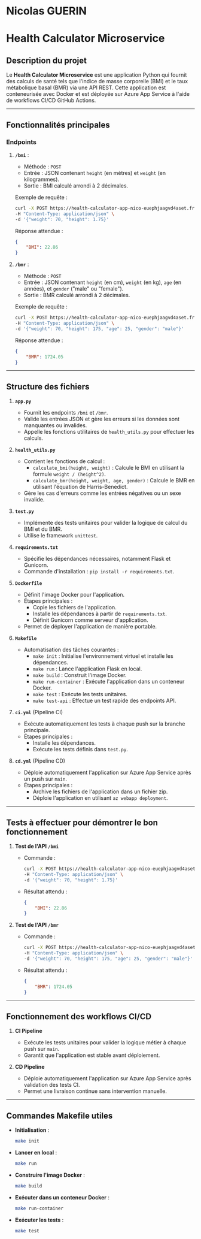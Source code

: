 # Nicolas GUERIN
# Health Calculator Microservice

## Description du projet
Le **Health Calculator Microservice** est une application Python qui fournit des calculs de santé tels que l'indice de masse corporelle (BMI) et le taux métabolique basal (BMR) via une API REST. Cette application est conteneurisée avec Docker et est déployée sur Azure App Service à l'aide de workflows CI/CD GitHub Actions.

---

## Fonctionnalités principales

### Endpoints

1. **`/bmi`** :
   - Méthode : `POST`
   - Entrée : JSON contenant `height` (en mètres) et `weight` (en kilogrammes).
   - Sortie : BMI calculé arrondi à 2 décimales.

   Exemple de requête :
   ```bash
   curl -X POST https://health-calculator-app-nico-euephjaagvd4aset.francecentral-01.azurewebsites.net/bmi \
   -H "Content-Type: application/json" \
   -d '{"weight": 70, "height": 1.75}'
   ```
   Réponse attendue :
   ```json
   {
       "BMI": 22.86
   }
   ```

2. **`/bmr`** :
   - Méthode : `POST`
   - Entrée : JSON contenant `height` (en cm), `weight` (en kg), `age` (en années), et `gender` ("male" ou "female").
   - Sortie : BMR calculé arrondi à 2 décimales.

   Exemple de requête :
   ```bash
   curl -X POST https://health-calculator-app-nico-euephjaagvd4aset.francecentral-01.azurewebsites.net/bmr \
   -H "Content-Type: application/json" \
   -d '{"weight": 70, "height": 175, "age": 25, "gender": "male"}'
   ```
   Réponse attendue :
   ```json
   {
       "BMR": 1724.05
   }
   ```

---

## Structure des fichiers

1. **`app.py`**
   - Fournit les endpoints `/bmi` et `/bmr`.
   - Valide les entrées JSON et gère les erreurs si les données sont manquantes ou invalides.
   - Appelle les fonctions utilitaires de `health_utils.py` pour effectuer les calculs.

2. **`health_utils.py`**
   - Contient les fonctions de calcul :
     - `calculate_bmi(height, weight)` : Calcule le BMI en utilisant la formule `weight / (height^2)`.
     - `calculate_bmr(height, weight, age, gender)` : Calcule le BMR en utilisant l'équation de Harris-Benedict.
   - Gère les cas d'erreurs comme les entrées négatives ou un sexe invalide.

3. **`test.py`**
   - Implémente des tests unitaires pour valider la logique de calcul du BMI et du BMR.
   - Utilise le framework `unittest`.

4. **`requirements.txt`**
   - Spécifie les dépendances nécessaires, notamment Flask et Gunicorn.
   - Commande d'installation : `pip install -r requirements.txt`.

5. **`Dockerfile`**
   - Définit l'image Docker pour l'application.
   - Étapes principales :
     - Copie les fichiers de l'application.
     - Installe les dépendances à partir de `requirements.txt`.
     - Définit Gunicorn comme serveur d'application.
   - Permet de déployer l'application de manière portable.

6. **`Makefile`**
   - Automatisation des tâches courantes :
     - `make init` : Initialise l'environnement virtuel et installe les dépendances.
     - `make run` : Lance l'application Flask en local.
     - `make build` : Construit l'image Docker.
     - `make run-container` : Exécute l'application dans un conteneur Docker.
     - `make test` : Exécute les tests unitaires.
     - `make test-api` : Effectue un test rapide des endpoints API.

7. **`ci.yml`** (Pipeline CI)
   - Exécute automatiquement les tests à chaque push sur la branche principale.
   - Étapes principales :
     - Installe les dépendances.
     - Exécute les tests définis dans `test.py`.

8. **`cd.yml`** (Pipeline CD)
   - Déploie automatiquement l'application sur Azure App Service après un push sur `main`.
   - Étapes principales :
     - Archive les fichiers de l'application dans un fichier zip.
     - Déploie l'application en utilisant `az webapp deployment`.

---

## Tests à effectuer pour démontrer le bon fonctionnement

1. **Test de l'API `/bmi`**
   - Commande :
     ```bash
     curl -X POST https://health-calculator-app-nico-euephjaagvd4aset.francecentral-01.azurewebsites.net/bmi \
     -H "Content-Type: application/json" \
     -d '{"weight": 70, "height": 1.75}'
     ```
   - Résultat attendu :
     ```json
     {
         "BMI": 22.86
     }
     ```

2. **Test de l'API `/bmr`**
   - Commande :
     ```bash
     curl -X POST https://health-calculator-app-nico-euephjaagvd4aset.francecentral-01.azurewebsites.net/bmr \
     -H "Content-Type: application/json" \
     -d '{"weight": 70, "height": 175, "age": 25, "gender": "male"}'
     ```
   - Résultat attendu :
     ```json
     {
         "BMR": 1724.05
     }
     ```

---

## Fonctionnement des workflows CI/CD

1. **CI Pipeline**
   - Exécute les tests unitaires pour valider la logique métier à chaque push sur `main`.
   - Garantit que l'application est stable avant déploiement.

2. **CD Pipeline**
   - Déploie automatiquement l'application sur Azure App Service après validation des tests CI.
   - Permet une livraison continue sans intervention manuelle.

---

## Commandes Makefile utiles

- **Initialisation** :
  ```bash
  make init
  ```
- **Lancer en local** :
  ```bash
  make run
  ```
- **Construire l'image Docker** :
  ```bash
  make build
  ```
- **Exécuter dans un conteneur Docker** :
  ```bash
  make run-container
  ```
- **Exécuter les tests** :
  ```bash
  make test
  ```

